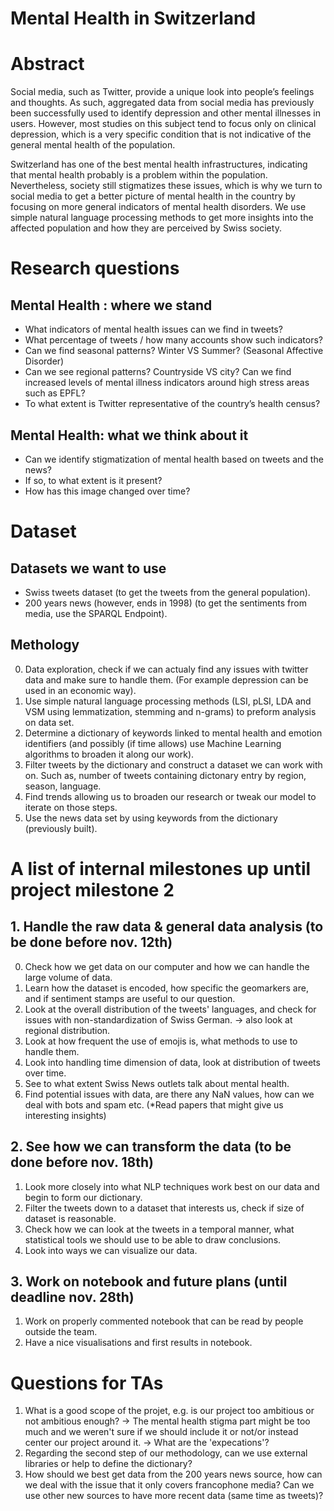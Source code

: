 # Mental Health in Switzerland

# Abstract
Social media, such as Twitter, provide a unique look into people’s feelings and thoughts. As such, aggregated data from social media has previously been successfully used to identify depression and other mental illnesses in users. However, most studies on this subject tend to focus only on clinical depression, which is a very specific condition that is not indicative of the general mental health of the population.

Switzerland has one of the best mental health infrastructures, indicating that mental health probably is a problem within the population. Nevertheless, society still stigmatizes these issues, which is why we turn to social media to get a better picture of mental health in the country by focusing on more general indicators of mental health disorders.
We use simple natural language processing methods to get more insights into the affected population and how they are perceived by Swiss society.


# Research questions

## Mental Health : where we stand
- What indicators of mental health issues can we find in tweets?
- What percentage of tweets / how many accounts show such indicators?
- Can we find seasonal patterns? Winter VS Summer? (Seasonal Affective Disorder)
- Can we see regional patterns? Countryside VS city? Can we find increased levels of mental illness indicators around high stress areas such as EPFL?
- To what extent is Twitter representative of the country’s health census?

## Mental Health: what we think about it

- Can we identify stigmatization of mental health based on tweets and the news?
- If so, to what extent is it present?
- How has this image changed over time?

# Dataset

## Datasets we want to use
- Swiss tweets dataset (to get the tweets from the general population).
- 200 years news (however, ends in 1998) (to get the sentiments from media, use the SPARQL Endpoint).

## Methology
0. Data exploration, check if we can actualy find any issues with twitter data and make sure to handle them. (For example depression can be used in an economic way).
1. Use simple natural language processing methods (LSI, pLSI, LDA and VSM using lemmatization, stemming and n-grams) to preform analysis on data set.
2. Determine a dictionary of keywords linked to mental health and emotion identifiers (and possibly (if time allows) use Machine Learning algorithms to broaden it along our work).
3. Filter tweets by the dictionary and construct a dataset we can work with on. Such as, number of tweets containing dictonary entry by region, season, language.
4. Find trends allowing us to broaden our research or tweak our model to iterate on those steps.
5. Use the news data set by using keywords from the dictionary (previously built).


# A list of internal milestones up until project milestone 2

## 1. Handle the raw data & general data analysis (to be done before nov. 12th)
0. Check how we get data on our computer and how we can handle the large volume of data.
1. Learn how the dataset is encoded, how specific the geomarkers are, and if sentiment stamps are useful to our question.
2. Look at the overall distribution of the tweets' languages, and check for issues with non-standardization of Swiss German.
    -> also look at regional distribution.
3. Look at how frequent the use of emojis is, what methods to use to handle them.
4. Look into handling time dimension of data, look at distribution of tweets over time.
5. See to what extent Swiss News outlets talk about mental health.
6. Find potential issues with data, are there any NaN values, how can we deal with bots and spam etc.
(*Read papers that might give us interesting insights)

## 2. See how we can transform the data (to be done before nov. 18th)
1. Look more closely into what NLP techniques work best on our data and begin to form our dictionary.
2. Filter the tweets down to a dataset that interests us, check if size of dataset is reasonable.
3. Check how we can look at the tweets in a temporal manner, what statistical tools we should use to be able to draw conclusions.
4. Look into ways we can visualize our data.

## 3. Work on notebook and future plans (until deadline nov. 28th)

1. Work on properly commented notebook that can be read by people outside the team.
2. Have a nice visualisations and first results in notebook.


# Questions for TAs
1. What is a good scope of the projet, e.g. is our project too ambitious or not ambitious enough?
-> The mental health stigma part might be too much and we weren't sure if we should include it or not/or instead center our project around it.
-> What are the 'expecations'?
2. Regarding the second step of our methodology, can we use external libraries or help to define the dictionary?
3. How should we best get data from the 200 years news source, how can we deal with the issue that it only covers francophone media? Can we use other new sources to have more recent data (same time as tweets)?


